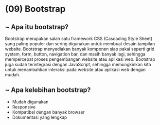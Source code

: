 # (09) Bootstrap

## ~ Apa itu bootstrap?

Bootstrap merupakan salah satu framework CSS (Cascading Style Sheet) yang paling populer dan sering digunakan untuk membuat desain tampilan website. Bootstrap menyediakan banyak komponen siap pakai seperti grid system, form, button, navigation bar, dan masih banyak lagi, sehingga mempercepat proses pengembangan website atau aplikasi web. Bootstrap juga sudah terintegrasi dengan JavaScript, sehingga memungkinkan kita untuk menambahkan interaksi pada website atau aplikasi web dengan mudah.

## ~ Apa kelebihan bootstrap?

- Mudah digunakan
- Responsive
- Kompatibel dengan banyak browser
- Dokumentasi yang lengkap

